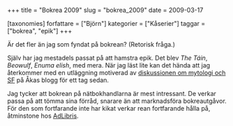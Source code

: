+++
title = "Bokrea 2009"
slug = "bokrea_2009"
date = 2009-03-17

[taxonomies]
forfattare = ["Björn"]
kategorier = ["Kåserier"]
taggar = ["bokrea", "epik"]
+++

Är det fler än jag som fyndat på bokrean? (Retorisk fråga.)

Själv har jag mestadels passat på att hamstra epik. Det blev <em>The Táin</em>, <em>Beowulf</em>, <em>Enuma elish</em>, med mera. När jag läst lite kan det hända att jag återkommer med en utläggning motiverad av [diskussionen om mytologi och SF](http://physicalityofwords.blogspot.com/2009/02/science-fiction-as-myth.html) på Åkas blogg för ett tag sedan.

Jag tycker att bokrean på nätbokhandlarna är mest intressant. De verkar passa på att tömma sina förråd, snarare än att marknadsföra bokreautgåvor. För den som fortfarande inte har kikat verkar rean fortfarande hålla på, åtminstone hos [AdLibris](http://www.adlibris.com).
